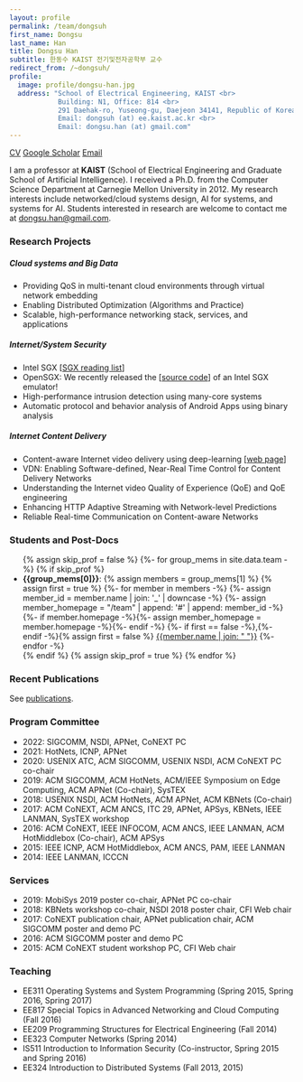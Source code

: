 ```yaml
---
layout: profile
permalink: /team/dongsuh
first_name: Dongsu
last_name: Han
title: Dongsu Han
subtitle: 한동수 KAIST 전기및전자공학부 교수
redirect_from: /~dongsuh/
profile: 
  image: profile/dongsu-han.jpg
  address: "School of Electrical Engineering, KAIST <br>
            Building: N1, Office: 814 <br>
            291 Daehak-ro, Yuseong-gu, Daejeon 34141, Republic of Korea<br>
            Email: dongsuh (at) ee.kaist.ac.kr <br>
            Email: dongsu.han (at) gmail.com"
---
```

<p class="profile-buttons">
    <a class="btn z-depth-0" href="/assets/profile/dongsuh/HAN-CV-2023.pdf">CV</a>
    <a class="btn z-depth-0" href="https://scholar.google.co.kr/citations?user=NMggRxkAAAAJ">Google Scholar</a>
    <a class="btn z-depth-0" href="mailto:dongsu.han@gmail.com">Email</a>
</p>




I am a professor at **KAIST** (School of Electrical Engineering and Graduate School of Artificial Intelligence). I received a Ph.D. from the Computer Science Department at Carnegie Mellon University in 2012. My research interests include networked/cloud systems design, AI for systems, and systems for AI. Students interested in research are welcome to contact me at <dongsu.han@gmail.com>.

### Research Projects
##### Cloud systems and Big Data
 - Providing QoS in multi-tenant cloud environments through virtual network embedding
 - Enabling Distributed Optimization (Algorithms and Practice)
 - Scalable, high-performance networking stack, services, and applications

##### Internet/System Security
- Intel SGX \[[SGX reading list](https://docs.google.com/document/d/e/2PACX-1vQmwVAEA8p2BsCRoajcE4RKqwEmdReUZHavRePz4iN-2tdy_yQxGaO4oCfXmXlNmKry9GA3pgti6sYq/pub)\]
- OpenSGX: We recently released the \[[source code](https://github.com/sslab-gatech/opensgx)\] of an Intel SGX emulator!
- High-performance intrusion detection using many-core systems
- Automatic protocol and behavior analysis of Android Apps using binary analysis

##### Internet Content Delivery
- Content-aware Internet video delivery using deep-learning \[[web page](http://web.inalab.net/~nas/)\]
- VDN: Enabling Software-defined, Near-Real Time Control for Content Delivery Networks
- Understanding the Internet video Quality of Experience (QoE) and QoE engineering
- Enhancing HTTP Adaptive Streaming with Network-level Predictions
- Reliable Real-time Communication on Content-aware Networks

### Students and Post-Docs
<ul>
{% assign skip_prof = false %}
{%- for group_mems in site.data.team -%}
    {% if skip_prof %}
        <li><b>{{group_mems[0]}}</b>: 
        {% assign members = group_mems[1] %}
        {% assign first = true %}
        {%- for member in members -%}
            {%- assign member_id = member.name | join: '_' | downcase -%}
            {%- assign member_homepage = "/team" | append: '#' | append: member_id -%}
            {%- if member.homepage -%}{%- assign member_homepage = member.homepage -%}{%- endif -%}
            {%- if first == false -%},{%- endif -%}{% assign first = false %} <a href="{{member_homepage}}">{{member.name | join: " "}}</a>
        {%- endfor -%}
        </li>
    {% endif %}
    {% assign skip_prof = true %}
{% endfor %}
</ul>

### Recent Publications
See [publications](/publications).

### Program Committee
- 2022: SIGCOMM, NSDI, APNet, CoNEXT PC
- 2021: HotNets, ICNP, APNet
- 2020: USENIX ATC, ACM SIGCOMM, USENIX NSDI, ACM CoNEXT PC co-chair
- 2019: ACM SIGCOMM, ACM HotNets, ACM/IEEE Symposium on Edge Computing, ACM APNet (Co-chair), SysTEX
- 2018: USENIX NSDI, ACM HotNets, ACM APNet, ACM KBNets (Co-chair)
- 2017: ACM CoNEXT, ACM ANCS, ITC 29, APNet, APSys, KBNets, IEEE LANMAN, SysTEX workshop
- 2016: ACM CoNEXT, IEEE INFOCOM, ACM ANCS, IEEE LANMAN, ACM HotMiddlebox (Co-chair), ACM APSys
- 2015: IEEE ICNP, ACM HotMiddlebox, ACM ANCS, PAM, IEEE LANMAN
- 2014: IEEE LANMAN, ICCCN

### Services
- 2019: MobiSys 2019 poster co-chair, APNet PC co-chair
- 2018: KBNets workshop co-chair, NSDI 2018 poster chair, CFI Web chair
- 2017: CoNEXT publication chair, APNet publication chair, ACM SIGCOMM poster and demo PC
- 2016: ACM SIGCOMM poster and demo PC
- 2015: ACM CoNEXT student workshop PC, CFI Web chair

### Teaching
- EE311 Operating Systems and System Programming (Spring 2015, Spring 2016, Spring 2017)
- EE817 Special Topics in Advanced Networking and Cloud Computing (Fall 2016)
- EE209 Programming Structures for Electrical Engineering (Fall 2014)
- EE323 Computer Networks (Spring 2014)
- IS511 Introduction to Information Security (Co-instructor, Spring 2015 and Spring 2016)
- EE324 Introduction to Distributed Systems (Fall 2013, 2015)
